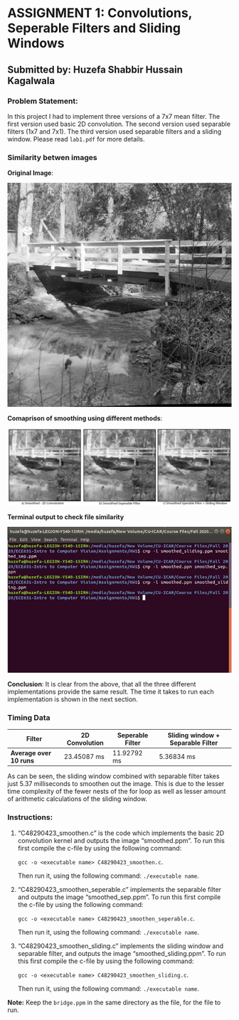 # ASSIGNMENT 1: Convolutions, Seperable Filters and Sliding Windows
## Submitted by: Huzefa Shabbir Hussain Kagalwala

### Problem Statement:
In this project I had to implement three versions of a 7x7 mean filter. The first version used basic 2D convolution. The second version used separable filters (1x7 and 7x1). The third version used separable filters and a sliding window.
Please read `lab1.pdf` for more details.

### Similarity betwen images

**Original Image**:

![](https://github.com/Huzefa-Kagalwala/ECE6310-Introduction-to-Computer-Vision/blob/master/1-Convolution%2CSeperable%20Filters%20and%20Sliding%20Windows/Images/bridge.png)

**Comaprison of smoothing using different methods**:

![](https://github.com/Huzefa-Kagalwala/ECE6310-Introduction-to-Computer-Vision/blob/master/1-Convolution%2CSeperable%20Filters%20and%20Sliding%20Windows/Images/Collage.png)

**Terminal output to check file similarity**

![](https://github.com/Huzefa-Kagalwala/ECE6310-Introduction-to-Computer-Vision/blob/master/1-Convolution%2CSeperable%20Filters%20and%20Sliding%20Windows/Images/No_diff.png)

**Conclusion**: It is clear from the above, that all the three different implementations provide the same result. The time it takes to run each implementation is shown in the next section.

### Timing Data

| Filter      | 2D Convolution | Seperable Filter | Sliding window + Separable Filter |
| ----------- | -----------    |   -----------    | -----------                       |
| **Average over 10 runs** | 23.45087 ms   |   11.92792 ms    | 5.36834 ms                       |

As can be seen, the sliding window combined with separable filter takes just 5.37 milliseconds to smoothen out the image. This is due to the lesser time complexity of the fewer nests of the for loop as well as lesser amount of arithmetic calculations of the sliding window.

### Instructions:
1. “C48290423_smoothen.c” is the code which implements the basic 2D convolution kernel and outputs the image “smoothed.ppm”. To run this    first compile the c-file by using the following command:

   `gcc -o <executable name> C48290423_smoothen.c`.

   Then run it, using the following command: `./executable name`.
2. “C48290423_smoothen_seperable.c” implements the separable filter and outputs the image “smoothed_sep.ppm”. To run this first compile the    c-file by using the following command:

   `gcc -o <executable name> C48290423_smoothen_seperable.c`.

   Then run it, using the following command: `./executable name`.

3. “C48290423_smoothen_sliding.c” implements the sliding window and separable filter, and outputs the image “smoothed_sliding.ppm”. To run    this first compile the c-file by using the following command:

   `gcc -o <executable name> C48290423_smoothen_sliding.c`.

   Then run it, using the following command: `./executable name`.

**Note:** Keep the `bridge.ppm` in the same directory as the file, for the file to run.